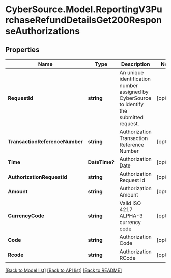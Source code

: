 # CyberSource.Model.ReportingV3PurchaseRefundDetailsGet200ResponseAuthorizations
## Properties

Name | Type | Description | Notes
------------ | ------------- | ------------- | -------------
**RequestId** | **string** | An unique identification number assigned by CyberSource to identify the submitted request. | [optional] 
**TransactionReferenceNumber** | **string** | Authorization Transaction Reference Number | [optional] 
**Time** | **DateTime?** | Authorization Date | [optional] 
**AuthorizationRequestId** | **string** | Authorization Request Id | [optional] 
**Amount** | **string** | Authorization Amount | [optional] 
**CurrencyCode** | **string** | Valid ISO 4217 ALPHA-3 currency code | [optional] 
**Code** | **string** | Authorization Code | [optional] 
**Rcode** | **string** | Authorization RCode | [optional] 

[[Back to Model list]](../README.md#documentation-for-models) [[Back to API list]](../README.md#documentation-for-api-endpoints) [[Back to README]](../README.md)


